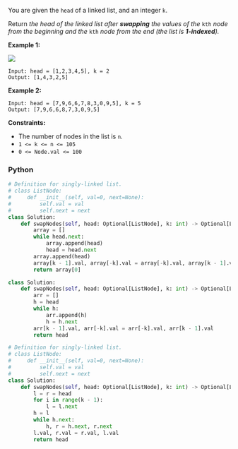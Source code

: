 You are given the  `head`  of a linked list, and an integer  `k`.

Return  _the head of the linked list after  **swapping**  the values of the_ `kth`  _node from the beginning and the_ `kth`  _node from the end (the list is  **1-indexed**)._

**Example 1:**

![](https://assets.leetcode.com/uploads/2020/09/21/linked1.jpg)
```
Input: head = [1,2,3,4,5], k = 2
Output: [1,4,3,2,5]
```

**Example 2:**
```
Input: head = [7,9,6,6,7,8,3,0,9,5], k = 5
Output: [7,9,6,6,8,7,3,0,9,5]
```

**Constraints:**

-   The number of nodes in the list is  `n`.
-   `1 <= k <= n <= 105`
-   `0 <= Node.val <= 100`


### Python
```python
# Definition for singly-linked list.
# class ListNode:
#     def __init__(self, val=0, next=None):
#         self.val = val
#         self.next = next
class Solution:
    def swapNodes(self, head: Optional[ListNode], k: int) -> Optional[ListNode]:
        array = []
        while head.next:
            array.append(head)
            head = head.next
        array.append(head)
        array[k - 1].val, array[-k].val = array[-k].val, array[k - 1].val
        return array[0]
```

```python
class Solution:
    def swapNodes(self, head: Optional[ListNode], k: int) -> Optional[ListNode]:
        arr = []
        h = head
        while h:
            arr.append(h)
            h = h.next
        arr[k - 1].val, arr[-k].val = arr[-k].val, arr[k - 1].val
        return head
```

```python
# Definition for singly-linked list.
# class ListNode:
#     def __init__(self, val=0, next=None):
#         self.val = val
#         self.next = next
class Solution:
    def swapNodes(self, head: Optional[ListNode], k: int) -> Optional[ListNode]:
        l = r = head
        for i in range(k - 1):
            l = l.next
        h = l
        while h.next:
            h, r = h.next, r.next
        l.val, r.val = r.val, l.val
        return head
```